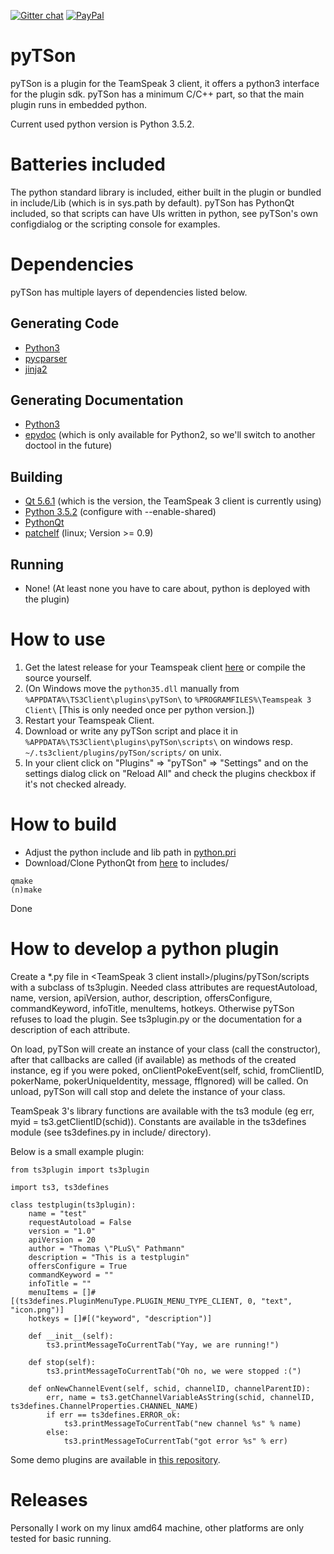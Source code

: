 [![Gitter chat](https://badges.gitter.im/ts3pyTSon/gitter.png)](https://gitter.im/ts3pyTSon/Lobby) [![PayPal](https://www.paypalobjects.com/en_US/i/btn/btn_donate_SM.gif)](https://www.paypal.com/cgi-bin/webscr?cmd=_donations&business=thomas.pathmann%40gmail%2ecom&lc=GB&item_name=pyTSon&currency_code=EUR&bn=PP%2dDonationsBF%3abtn_donate_LG%2egif%3aNonHosted)

# pyTSon
pyTSon is a plugin for the TeamSpeak 3 client, it offers a python3 interface for the plugin sdk.
pyTSon has a minimum C/C++ part, so that the main plugin runs in embedded python.

Current used python version is Python 3.5.2.

Batteries included
==================
The python standard library is included, either built in the plugin or bundled in include/Lib (which is in sys.path by default).
pyTSon has PythonQt included, so that scripts can have UIs written in python, see pyTSon's own configdialog or the scripting console for examples.

Dependencies
============
pyTSon has multiple layers of dependencies listed below.

Generating Code
---------------
* [Python3](https://www.python.org/download/releases/3.0/)
* [pycparser](https://github.com/eliben/pycparser/)
* [jinja2](http://jinja.pocoo.org)

Generating Documentation
------------------------
* [Python3](https://www.python.org/download/releases/3.0/)
* [epydoc](http://epydoc.sourceforge.net) (which is only available for Python2, so we'll switch to another doctool in the future)

Building
--------
* [Qt 5.6.1](https://download.qt.io/archive/qt/5.6/5.6.1/) (which is the version, the TeamSpeak 3 client is currently using)
* [Python 3.5.2](https://www.python.org/downloads/release/python-352/#Files) (configure with --enable-shared)
* [PythonQt](https://github.com/pathmann/PythonQt)
* [patchelf](http://nixos.org/patchelf.html) (linux; Version >= 0.9)

Running
-------
* None! (At least none you have to care about, python is deployed with the plugin)

How to use
==========
1. Get the latest release for your Teamspeak client [here](https://github.com/pathmann/pyTSon/releases/) or compile the source yourself.
2. (On Windows move the `python35.dll` manually from `%APPDATA%\TS3Client\plugins\pyTSon\` to `%PROGRAMFILES%\Teamspeak 3 Client\` [This is only needed once per python version.])
3. Restart your Teamspeak Client.
4. Download or write any pyTSon script and place it in `%APPDATA%\TS3Client\plugins\pyTSon\scripts\` on windows resp. `~/.ts3client/plugins/pyTSon/scripts/` on unix.
5. In your client click on "Plugins" => "pyTSon" => "Settings" and on the settings dialog click on "Reload All" and check the plugins checkbox if it's not checked already.

How to build
============
* Adjust the python include and lib path in [python.pri](https://github.com/pathmann/pyTSon/blob/master/python.pri)
* Download/Clone PythonQt from [here](https://github.com/pathmann/PythonQt) to includes/
```
qmake
(n)make
```
Done

How to develop a python plugin
==============================
Create a *.py file in \<TeamSpeak 3 client install\>/plugins/pyTSon/scripts with a subclass of ts3plugin.
Needed class attributes are requestAutoload, name, version, apiVersion, author, description, offersConfigure, commandKeyword, infoTitle, menuItems, hotkeys.
Otherwise pyTSon refuses to load the plugin. See ts3plugin.py or the documentation for a description of each attribute.

On load, pyTSon will create an instance of your class (call the constructor), after that callbacks are called (if available) as methods of the created instance, eg if you were poked, onClientPokeEvent(self, schid, fromClientID, pokerName, pokerUniqueIdentity, message, ffIgnored) will be called.
On unload, pyTSon will call stop and delete the instance of your class.

TeamSpeak 3's library functions are available with the ts3 module (eg err, myid = ts3.getClientID(schid)).
Constants are available in the ts3defines module (see ts3defines.py in include/ directory).

Below is a small example plugin:
```
from ts3plugin import ts3plugin

import ts3, ts3defines

class testplugin(ts3plugin):
    name = "test"
    requestAutoload = False
    version = "1.0"
    apiVersion = 20
    author = "Thomas \"PLuS\" Pathmann"
    description = "This is a testplugin"
    offersConfigure = True
    commandKeyword = ""
    infoTitle = ""
    menuItems = []#[(ts3defines.PluginMenuType.PLUGIN_MENU_TYPE_CLIENT, 0, "text", "icon.png")]
    hotkeys = []#[("keyword", "description")]

    def __init__(self):
        ts3.printMessageToCurrentTab("Yay, we are running!")

    def stop(self):
        ts3.printMessageToCurrentTab("Oh no, we were stopped :(")

    def onNewChannelEvent(self, schid, channelID, channelParentID):
        err, name = ts3.getChannelVariableAsString(schid, channelID, ts3defines.ChannelProperties.CHANNEL_NAME)
        if err == ts3defines.ERROR_ok:
            ts3.printMessageToCurrentTab("new channel %s" % name)
        else:
            ts3.printMessageToCurrentTab("got error %s" % err)
```
Some demo plugins are available in [this repository](https://github.com/pathmann/pyTSon_plugins).

Releases
========
Personally I work on my linux amd64 machine, other platforms are only tested for basic running.

